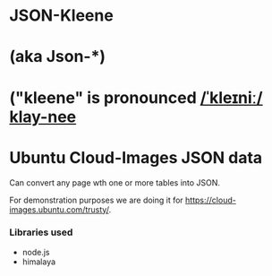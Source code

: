 # JSON-Kleene
# (aka Json-*)
# ("kleene" is pronounced [/ˈkleɪniː/ klay-nee](https://en.wikipedia.org/wiki/Stephen_Cole_Kleene)

# Ubuntu Cloud-Images JSON data

Can convert any page wth one or more tables into JSON.

For demonstration purposes we are doing it for https://cloud-images.ubuntu.com/trusty/.

### Libraries used

* node.js
* himalaya


